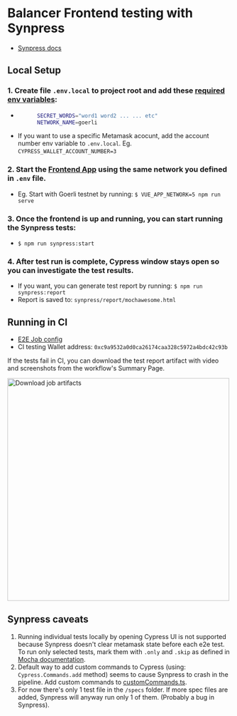 # Balancer Frontend testing with Synpress

- [Synpress docs](https://github.com/Synthetixio/synpress#readme)

## Local Setup

### 1. Create file `.env.local` to project root and add these [required env variables](https://github.com/Synthetixio/synpress#-important):

- ```sh
        SECRET_WORDS="word1 word2 ... ... etc"
        NETWORK_NAME=goerli
  ```
- If you want to use a specific Metamask acocunt, add the account number env variable to `.env.local`. Eg. `CYPRESS_WALLET_ACCOUNT_NUMBER=3`

### 2. Start the [Frontend App](https://github.com/balancer-labs/frontend-v2/) using the same network you defined in `.env` file.

- Eg. Start with Goerli testnet by running: `$ VUE_APP_NETWORK=5 npm run serve`

### 3. Once the frontend is up and running, you can start running the Synpress tests:

- `$ npm run synpress:start`

### 4. After test run is complete, Cypress window stays open so you can investigate the test results.

- If you want, you can generate test report by running: `$ npm run synpress:report`
- Report is saved to: `synpress/report/mochawesome.html`

## Running in CI

- [E2E Job config](https://github.com/balancer-labs/frontend-v2/blob/develop/.github/workflows/checks.yml)
- CI testing Wallet address: `0xc9a9532a0d0ca26174caa328c5972a4bdc42c93b`

If the tests fail in CI, you can download the test report artifact with video and screenshots from the workflow's Summary Page.

<img width="500" alt="Download job artifacts" src="./Download job artifacts.png">

## Synpress caveats

1. Running individual tests locally by opening Cypress UI is not supported because Synpress doesn't clear metamask state before each e2e test. To run only selected tests, mark them with `.only` and `.skip` as defined in [Mocha documentation](https://mochajs.org/#exclusive-tests).
2. Default way to add custom commands to Cypress (using: `Cypress.Commands.add` method) seems to cause Synpress to crash in the pipeline. Add custom commands to [customCommands.ts](synpress/customCommands.ts).
3. For now there's only 1 test file in the `/specs` folder. If more spec files are added, Synpress will anyway run only 1 of them. (Probably a bug in Synpress).
